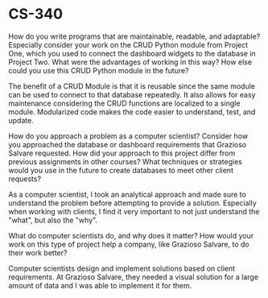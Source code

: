 # CS-340

How do you write programs that are maintainable, readable, and adaptable? Especially consider your work on the CRUD Python module from Project One, which you used to connect the dashboard widgets to the database in Project Two. What were the advantages of working in this way? How else could you use this CRUD Python module in the future?

The benefit of a CRUD Module is that it is reusable since the same module can be used to connect to that database repeatedly. It also allows for easy maintenance considering the CRUD functions are localized to a single module. Modularized code makes the code easier to understand, test, and update.

How do you approach a problem as a computer scientist? Consider how you approached the database or dashboard requirements that Grazioso Salvare requested. How did your approach to this project differ from previous assignments in other courses? What techniques or strategies would you use in the future to create databases to meet other client requests?

As a computer scientist, I took an analytical approach and made sure to understand the problem before attempting to provide a solution. Especially when working with clients, I find it very important to not just understand the "what", but also the "why".


What do computer scientists do, and why does it matter? How would your work on this type of project help a company, like Grazioso Salvare, to do their work better?

Computer scientists design and implement solutions based on client requirements. At Grazioso Salvare, they needed a visual solution for a large amount of data and I was able to implement it for them.
